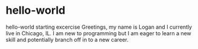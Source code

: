 # hello-world
hello-world starting excercise
Greetings, my name is Logan and I currently live in Chicago, IL. I am new to programming but I am eager to learn a new skill and potentially branch off in to a new career. 

